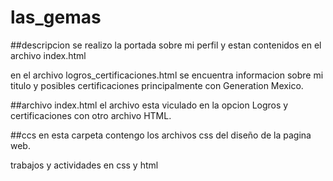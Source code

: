 # las_gemas
##descripcion
se realizo la portada sobre mi perfil y estan contenidos en el archivo index.html

en el archivo logros_certificaciones.html
se encuentra informacion sobre mi titulo y posibles certificaciones principalmente con Generation Mexico.

##archivo index.html 
el archivo esta viculado en la opcion Logros y certificaciones con otro archivo HTML. 

##ccs 
en esta carpeta contengo los archivos css del diseño de la pagina web.

trabajos y actividades en css y html
